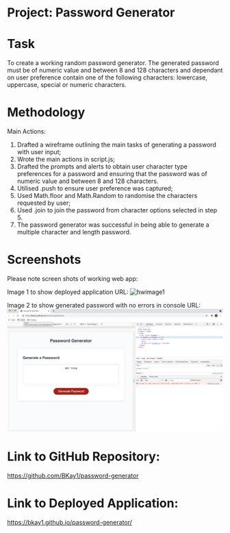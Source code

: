 # Project: Password Generator

# Task

To create a working random password generator. The generated password must be of numeric value and between 8 and 128 characters and dependant on user preference contain one of the following characters: lowercase, uppercase, special or numeric characters.

# Methodology

Main Actions:

1.  Drafted a wireframe outlining the main tasks of generating a password with user input;
2.  Wrote the main actions in script.js;
3.  Drafted the prompts and alerts to obtain user character type preferences for a password and ensuring that the password was of numeric value and between 8 and 128 characters.
4.  Utilised .push to ensure user preference was captured;
5.  Used Math.floor and Math.Random to randomise the characters requested by user;
6.  Used .join to join the password from character options selected in step 5.
7.  The password generator was successful in being able to generate a multiple character and length password.

# Screenshots

Please note screen shots of working web app:

Image 1 to show deployed application URL: ![hwimage1](./assets/../pic-of-deployed-application.pngpng)

Image 2 to show generated password with no errors in console URL: ![hwimage1](./assets/images/../../pic-showing-generated-password-with-no-console-errors.png)

# Link to GitHub Repository:

https://github.com/BKay1/password-generator

# Link to Deployed Application:

https://bkay1.github.io/password-generator/
